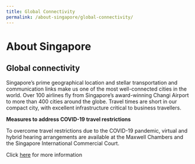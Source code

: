 ```yaml
---
title: Global Connectivity
permalink: /about-singapore/global-connectivity/
---
```


# About Singapore

## Global connectivity

Singapore’s prime geographical location and stellar transportation and communication links make us one of the most well-connected cities in the world. Over 100 airlines fly from Singapore’s award-winning Changi Airport to more than 400 cities around the globe. Travel times are short in our compact city, with excellent infrastructure critical to business travellers. 

**Measures to address COVID-19 travel restrictions**

To overcome travel restrictions due to the COVID-19 pandemic, virtual and hybrid hearing arrangements are available at the Maxwell Chambers and the Singapore International Commercial Court.

Click [here](https://www.maxwellchambers.com/2020/06/24/hybrid-and-virtual-hearings/) for more information

